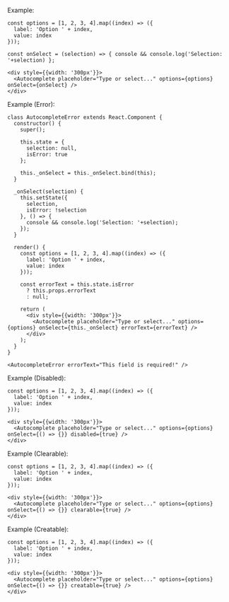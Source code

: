 Example:

    const options = [1, 2, 3, 4].map((index) => ({
      label: 'Option ' + index,
      value: index
    }));

    const onSelect = (selection) => { console && console.log('Selection: '+selection) };

    <div style={{width: '300px'}}>
      <Autocomplete placeholder="Type or select..." options={options} onSelect={onSelect} />
    </div>

Example (Error):

    class AutocompleteError extends React.Component {  
      constructor() {
        super();

        this.state = {
          selection: null,
          isError: true
        };

        this._onSelect = this._onSelect.bind(this);
      }

      _onSelect(selection) {
        this.setState({
          selection,
          isError: !selection
        }, () => {
          console && console.log('Selection: '+selection);
        });
      }

      render() {
        const options = [1, 2, 3, 4].map((index) => ({
          label: 'Option ' + index,
          value: index
        }));

        const errorText = this.state.isError
          ? this.props.errorText
          : null;

        return (
          <div style={{width: '300px'}}>
            <Autocomplete placeholder="Type or select..." options={options} onSelect={this._onSelect} errorText={errorText} />
          </div>
        );
      }
    }

    <AutocompleteError errorText="This field is required!" />

Example (Disabled):

    const options = [1, 2, 3, 4].map((index) => ({
      label: 'Option ' + index,
      value: index
    }));

    <div style={{width: '300px'}}>
      <Autocomplete placeholder="Type or select..." options={options} onSelect={() => {}} disabled={true} />
    </div>

Example (Clearable):

    const options = [1, 2, 3, 4].map((index) => ({
      label: 'Option ' + index,
      value: index
    }));

    <div style={{width: '300px'}}>
      <Autocomplete placeholder="Type or select..." options={options} onSelect={() => {}} clearable={true} />
    </div>

Example (Creatable):

    const options = [1, 2, 3, 4].map((index) => ({
      label: 'Option ' + index,
      value: index
    }));

    <div style={{width: '300px'}}>
      <Autocomplete placeholder="Type or select..." options={options} onSelect={() => {}} creatable={true} />
    </div>
